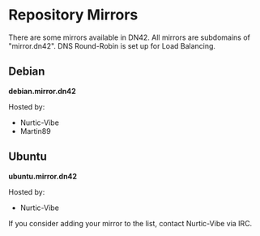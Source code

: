 # Repository Mirrors

There are some mirrors available in DN42. All mirrors are subdomains of "mirror.dn42". DNS Round-Robin is set up for Load Balancing.

## Debian

**debian.mirror.dn42**

Hosted by:
* Nurtic-Vibe
* Martin89

## Ubuntu

**ubuntu.mirror.dn42**

Hosted by:
* Nurtic-Vibe



If you consider adding your mirror to the list, contact Nurtic-Vibe via IRC.
